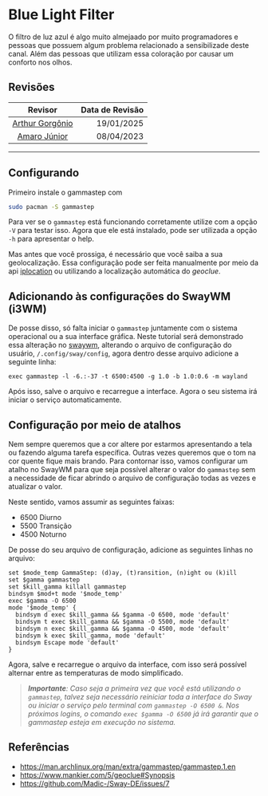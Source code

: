 # Blue Light Filter
O filtro de luz azul é algo muito almejaado por muito programadores e pessoas
que possuem algum problema relacionado a sensibilizade deste canal. Além das
pessoas que utilizam essa coloração por causar um conforto nos olhos.

## Revisões
| Revisor | Data de Revisão |
| :----: | ----: |
| [Arthur Gorgônio](https://github.com/Arthurgorgonio) | 19/01/2025 |
| [Amaro Júnior](https://github.com/porfirioamarojr) | 08/04/2023 |

---

## Configurando

Primeiro instale o gammastep com
```sh
sudo pacman -S gammastep
```

Para ver se o `gammastep` está funcionando corretamente utilize com a opção `-V`
para testar isso. Agora que ele está instalado, pode ser utilizada a opção `-h`
para apresentar o help.

Mas antes que você prossiga, é necessário que você saiba a sua geolocalização.
Essa configuração pode ser feita manualmente por meio da api
[iplocation](https://www.iplocation.net/myip) ou utilizando a localização
automática do _geoclue_.

## Adicionando às configurações do SwayWM (i3WM)
De posse disso, só falta iniciar o `gammastep` juntamente com o sistema
operacional ou a sua interface gráfica. Neste tutorial será demonstrado essa
alteração no [swaywm](https://swaywm.org/), alterando o arquivo de configuração
do usuário, `/.config/sway/config`, agora dentro desse arquivo adicione a
seguinte linha:
```
exec gammastep -l -6.:-37 -t 6500:4500 -g 1.0 -b 1.0:0.6 -m wayland
```
Após isso, salve o arquivo e recarregue a interface. Agora o seu sistema irá
iniciar o serviço automaticamente.

## Configuração por meio de atalhos
Nem sempre queremos que a cor altere por estarmos apresentando a tela ou fazendo
alguma tarefa específica. Outras vezes queremos que o tom na cor quente fique
mais brando. Para contornar isso, vamos configurar um atalho no SwayWM para que
seja possível alterar o valor do `gammastep` sem a necessidade de ficar abrindo
o arquivo de configuração todas as vezes e atualizar o valor.

Neste sentido, vamos assumir as seguintes faixas:
- 6500 Diurno
- 5500 Transição
- 4500 Noturno

De posse do seu arquivo de configuração, adicione as seguintes linhas no arquivo:
```
set $mode_temp GammaStep: (d)ay, (t)ransition, (n)ight ou (k)ill
set $gamma gammastep
set $kill_gamma killall gammastep
bindsym $mod+t mode '$mode_temp'
exec $gamma -O 6500
mode '$mode_temp' {
  bindsym d exec $kill_gamma && $gamma -O 6500, mode 'default'
  bindsym t exec $kill_gamma && $gamma -O 5500, mode 'default'
  bindsym n exec $kill_gamma && $gamma -O 4500, mode 'default'
  bindsym k exec $kill_gamma, mode 'default'
  bindsym Escape mode 'default'
}
```

Agora, salve e recarregue o arquivo da interface, com isso será possível
alternar entre as temperaturas de modo simplificado.

> ***Importante**: Caso seja a primeira vez que você está utilizando o `gammastep`, talvez seja necessário reiniciar toda a interface do Sway ou iniciar o serviço pelo terminal com `gammastep -O 6500 &`. Nos próximos logins, o comando `exec $gamma -O 6500` já irá garantir que o gammastep esteja em execução no sistema.*


## Referências
- https://man.archlinux.org/man/extra/gammastep/gammastep.1.en
- https://www.mankier.com/5/geoclue#Synopsis
- https://github.com/Madic-/Sway-DE/issues/7
